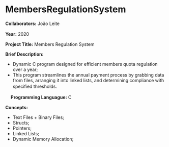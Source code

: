 # MembersRegulationSystem

**Collaborators:** João Leite

**Year:** 2020
ㅤ
ㅤ

**Project Title:** Members Regulation System

**Brief Description:** 
- Dynamic C program designed for efficient members quota regulation over a year;
- This program streamlines the annual payment process by grabbing data from files, arranging it into linked lists, and determining compliance with specified thresholds.
ㅤ

ㅤ
**Programming Languague:** C

**Concepts:**
- Text Files + Binary Files;
- Structs;
- Pointers;
- Linked Lists;
- Dynamic Memory Allocation;
